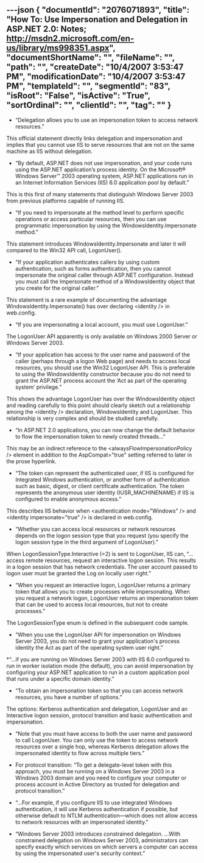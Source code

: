 ---json
{
  "documentId": "2076071893",
  "title": "How To: Use Impersonation and Delegation in ASP.NET 2.0: Notes; http://msdn2.microsoft.com/en-us/library/ms998351.aspx",
  "documentShortName": "",
  "fileName": "",
  "path": "",
  "createDate": "10/4/2007 3:53:47 PM",
  "modificationDate": "10/4/2007 3:53:47 PM",
  "templateId": "",
  "segmentId": "83",
  "isRoot": "False",
  "isActive": "True",
  "sortOrdinal": "",
  "clientId": "",
  "tag": ""
}
---

* “Delegation allows you to use an impersonation token to access network resources.”

This official statement directly links delegation and impersonation and implies that you cannot use IIS to serve resources that are not on the same machine as IIS without delegation.

* “By default, ASP.NET does not use impersonation, and your code runs using the ASP.NET application’s process identity. On the Microsoft® Windows Server™ 2003 operating system, ASP.NET applications run in an Internet Information Services (IIS) 6.0 application pool by default.”

This is this first of many statements that distinguish Windows Server 2003 from previous platforms capable of running IIS.

* “If you need to impersonate at the method level to perform specific operations or access particular resources, then you can use programmatic impersonation by using the WindowsIdentity.Impersonate method.”

This statement introduces WindowsIdentity.Impersonate and later it will compared to the Win32 API call, LogonUser().

* “If your application authenticates callers by using custom authentication, such as forms authentication, then you cannot impersonate the original caller through ASP.NET configuration. Instead you must call the Impersonate method of a WindowsIdentity object that you create for the original caller.”

This statement is a rare example of documenting the advantage WindowsIdentity.Impersonate() has over declaring &lt;identity /&gt; in web.config.

* “If you are impersonating a local account, you must use LogonUser.”

The LogonUser API apparently is only available on Windows 2000 Server or Windows Server 2003.

* “If your application has access to the user name and password of the caller (perhaps through a logon Web page) and needs to access local resources, you should use the Win32 LogonUser API. This is preferable to using the WindowsIdentity constructor because you do not need to grant the ASP.NET process account the ‘Act as part of the operating system’ privilege.”

This shows the advantage LogonUser has over the WindowsIdentity object and reading carefully to this point should clearly sketch out a relationship among the &lt;identity /&gt; declaration, WindowsIdentity and LogonUser. This relationship is very complex and should be studied carefully.

* “In ASP.NET 2.0 applications, you can now change the default behavior to flow the impersonation token to newly created threads…”

This may be an indirect reference to the &lt;alwaysFlowImpersonationPolicy /&gt; element in addition to the AspCompat=&quot;true&quot; setting referred to later in the prose hyperlink.

* “The token can represent the authenticated user, if IIS is configured for Integrated Windows authentication, or another form of authentication such as basic, digest, or client certificate authentication. The token represents the anonymous user identity (IUSR_MACHINENAME) if IIS is configured to enable anonymous access.”

This describes IIS behavior when &lt;authentication mode=&quot;Windows&quot; /&gt; and &lt;identity impersonate=&quot;true&quot; /&gt; is declared in web.config.

* “Whether you can access local resources or network resources depends on the logon session type that you request (you specify the logon session type in the third argument of LogonUser).”

When LogonSessionType.Interactive (=2) is sent to LogonUser, IIS can, “…access remote resources, request an interactive logon session. This results in a logon session that has network credentials. The user account passed to logon user must be granted the Log on locally user right.”

* “When you request an interactive logon, LogonUser returns a primary token that allows you to create processes while impersonating. When you request a network logon, LogonUser returns an impersonation token that can be used to access local resources, but not to create processes.”

The LogonSessionType enum is defined in the subsequent code sample.

* “When you use the LogonUser API for impersonation on Windows Server 2003, you do not need to grant your application's process identity the Act as part of the operating system user right.”

*“…if you are running on Windows Server 2003 with IIS 6.0 configured to run in worker isolation mode (the default), you can avoid impersonation by configuring your ASP.NET application to run in a custom application pool that runs under a specific domain identity.”

* “To obtain an impersonation token so that you can access network resources, you have a number of options.”

The options: Kerberos authentication and delegation, LogonUser and an Interactive logon session, protocol transition and basic authentication and impersonation.

* “Note that you must have access to both the user name and password to call LogonUser. You can only use the token to access network resources over a single hop, whereas Kerberos delegation allows the impersonated identity to flow across multiple tiers.”

* For protocol transition: “To get a delegate-level token with this approach, you must be running on a Windows Server 2003 in a Windows 2003 domain and you need to configure your computer or process account in Active Directory as trusted for delegation and protocol transition.”

* “…For example, if you configure IIS to use integrated Windows authentication, it will use Kerberos authentication if possible, but otherwise default to NTLM authentication—which does not allow access to network resources with an impersonated identity.”

* “Windows Server 2003 introduces constrained delegation. …With constrained delegation on Windows Server 2003, administrators can specify exactly which services on which servers a computer can access by using the impersonated user's security context.”
